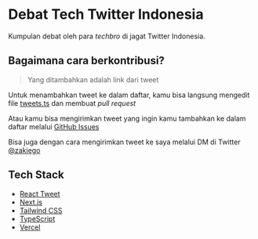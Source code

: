 # Debat Tech Twitter Indonesia

Kumpulan debat oleh para _techbro_ di jagat Twitter Indonesia.

## Bagaimana cara berkontribusi?

> Yang ditambahkan adalah link dari tweet

Untuk menambahkan tweet ke dalam daftar, kamu bisa langsung mengedit file
[tweets.ts](/src/lib/tweets.ts) dan membuat _pull request_

Atau kamu bisa mengirimkan tweet yang ingin kamu tambahkan ke dalam daftar
melalui [GitHub Issues](https://github.com/zakiego/baku-hantam/issues/new)

Bisa juga dengan cara mengirimkan tweet ke saya melalui DM di Twitter
[@zakiego](https://twitter.com/zakiego)

## Tech Stack

- [React Tweet](https://react-tweet.vercel.app/)
- [Next.js](https://nextjs.org/)
- [Tailwind CSS](https://tailwindcss.com/)
- [TypeScript](https://www.typescriptlang.org/)
- [Vercel](https://vercel.com/)
